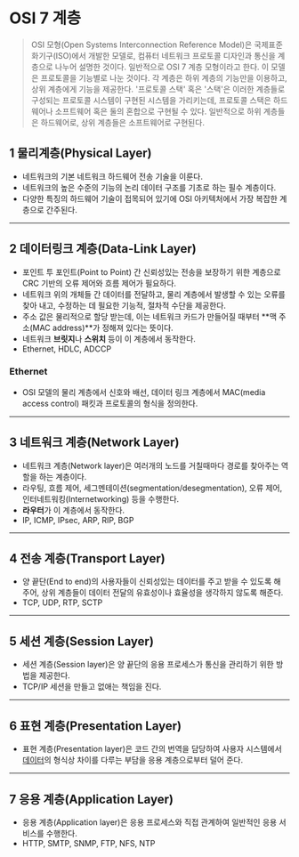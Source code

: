 # OSI 7 계층

> OSI 모형(Open Systems Interconnection Reference Model)은 국제표준화기구(ISO)에서 개발한 모델로, 컴퓨터 네트워크 프로토콜 디자인과 통신을 계층으로 나누어 설명한 것이다. 일반적으로 OSI 7 계층 모형이라고 한다. 이 모델은 프로토콜을 기능별로 나눈 것이다. 각 계층은 하위 계층의 기능만을 이용하고, 상위 계층에게 기능을 제공한다. '프로토콜 스택' 혹은 '스택'은 이러한 계층들로 구성되는 프로토콜 시스템이 구현된 시스템을 가리키는데, 프로토콜 스택은 하드웨어나 소프트웨어 혹은 둘의 혼합으로 구현될 수 있다. 일반적으로 하위 계층들은 하드웨어로, 상위 계층들은 소프트웨어로 구현된다.



## 1 물리계층(Physical Layer)



* 네트워크의 기본 네트워크 하드웨어 전송 기술을 이룬다. 
* 네트워크의 높은 수준의 기능의 논리 데이터 구조를 기초로 하는 필수 계층이다.
*  다양한 특징의 하드웨어 기술이 접목되어 있기에 OSI 아키텍처에서 가장 복잡한 계층으로 간주된다.



___



## 2 데이터링크 계층(Data-Link Layer)

* 포인트 투 포인트(Point to Point) 간 신뢰성있는 전송을 보장하기 위한 계층으로 CRC 기반의 오류 제어와 흐름 제어가 필요하다. 
* 네트워크 위의 개체들 간 데이터를 전달하고, 물리 계층에서 발생할 수 있는 오류를 찾아 내고, 수정하는 데 필요한 기능적, 절차적 수단을 제공한다.
* 주소 값은 물리적으로 할당 받는데, 이는 네트워크 카드가 만들어질 때부터 **맥 주소(MAC address)**가 정해져 있다는 뜻이다.
* 네트워크 **브릿지**나 **스위치** 등이 이 계층에서 동작한다.
* Ethernet, HDLC, ADCCP



### Ethernet

* OSI 모델의 물리 계층에서 신호와 배선, 데이터 링크 계층에서 MAC(media access control) 패킷과 프로토콜의 형식을 정의한다. 

___





## 3 네트워크 계층(Network Layer)



* 네트워크 계층(Network layer)은 여러개의 노드를 거칠때마다 경로를 찾아주는 역할을 하는 계층이다.
* 라우팅, 흐름 제어, 세그멘테이션(segmentation/desegmentation), 오류 제어, 인터네트워킹(Internetworking) 등을 수행한다. 
* **라우터**가 이 계층에서 동작한다.
* IP, ICMP, IPsec, ARP, RIP, BGP



___



## 4 전송 계층(Transport Layer)

* 양 끝단(End to end)의 사용자들이 신뢰성있는 데이터를 주고 받을 수 있도록 해 주어, 상위 계층들이 데이터 전달의 유효성이나 효율성을 생각하지 않도록 해준다. 
* TCP, UDP, RTP, SCTP

___



## 5 세션 계층(Session Layer)



* 세션 계층(Session layer)은 양 끝단의 응용 프로세스가 통신을 관리하기 위한 방법을 제공한다.
* TCP/IP 세션을 만들고 없애는 책임을 진다.

___



## 6 표현 계층(Presentation Layer)

* 표현 계층(Presentation layer)은 코드 간의 번역을 담당하여 사용자 시스템에서 [데이터](https://ko.wikipedia.org/wiki/데이터)의 형식상 차이를 다루는 부담을 응용 계층으로부터 덜어 준다.



___



## 7 응용 계층(Application Layer)

* 응용 계층(Application layer)은 응용 프로세스와 직접 관계하여 일반적인 응용 서비스를 수행한다.
* HTTP, SMTP, SNMP, FTP, NFS, NTP